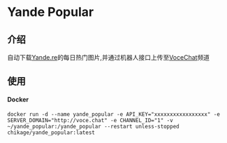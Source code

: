 # Yande Popular

## 介绍
自动下载[Yande.re](https://yande.re)的每日热门图片,并通过机器人接口上传至[VoceChat](https://voce.chat/)频道

## 使用
#### Docker
```
docker run -d --name yande_popular -e API_KEY="xxxxxxxxxxxxxxxxx" -e SERVER_DOMAIN="http://voce.chat" -e CHANNEL_ID="1" -v ~/yande_popular:/yande_popular --restart unless-stopped chikage/yande_popular:latest
```